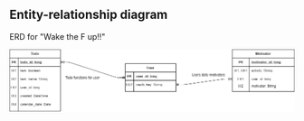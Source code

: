 ## Entity-relationship diagram

ERD for "Wake the F up!!"

[![ERD diagram](img/wakeup-erd.png)](pdf/wakeup-erd.pdf "ERD")